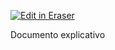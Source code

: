 <p><a target="_blank" href="https://app.eraser.io/workspace/D6IGmRDL4uPiNrHDpe3x" id="edit-in-eraser-github-link"><img alt="Edit in Eraser" src="https://firebasestorage.googleapis.com/v0/b/second-petal-295822.appspot.com/o/images%2Fgithub%2FOpen%20in%20Eraser.svg?alt=media&amp;token=968381c8-a7e7-472a-8ed6-4a6626da5501"></a></p>

Documento explicativo



<!--- Eraser file: https://app.eraser.io/workspace/D6IGmRDL4uPiNrHDpe3x --->